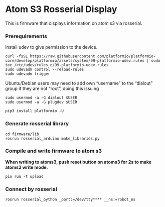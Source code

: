 # Atom S3 Rosserial Display

This is firmware that displays information on atom s3 via rosserial.

### Prerequirements

Install udev to give permission to the device.

```
curl -fsSL https://raw.githubusercontent.com/platformio/platformio-core/develop/platformio/assets/system/99-platformio-udev.rules | sudo tee /etc/udev/rules.d/99-platformio-udev.rules
sudo udevadm control --reload-rules
sudo udevadm trigger
```

Ubuntu/Debian users may need to add own “username” to the “dialout” group if they are not “root”, doing this issuing

```
sudo usermod -a -G dialout $USER
sudo usermod -a -G plugdev $USER
```

```
pip3 install platformio -U
```

### Generate rosserial library
```
cd firmware/lib
rosrun rosserial_arduino make_libraries.py
```

### Compile and write firmware to atom s3
**When writing to atoms3, push reset button on atoms3 for 2s to make atoms3 write mode.**
```
pio run -t upload
```

### Connect by rosserial
```
rosrun rosserial_python _port:=/dev/tty**** __ns:=robot_ns
```
